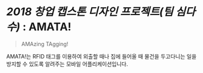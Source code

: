 # _2018 창업 캡스톤 디자인 프로젝트(팀 심다수)_ : AMATA!
> AMAzing TAgging!



AMATA!는 RFID 태그를 이용하여 외출할 때나 집에 들어올 때 물건을 두고다니는 일을 방지할 수 있도록 알려주는 모바일 어플리케이션입니다.
